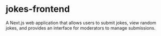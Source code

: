# jokes-frontend
A Next.js web application that allows users to submit jokes, view random jokes, and provides an interface for moderators to manage submissions.